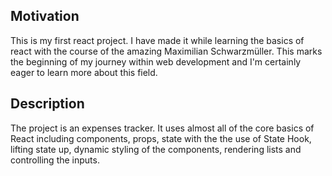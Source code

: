 ## **Motivation**
This is my first react project. I have made it while learning the basics of react with the course of the amazing Maximilian Schwarzmüller. This marks the beginning of my journey within web development and I'm certainly eager to learn more about this field.

## **Description**
The project is an expenses tracker. It uses almost all of the core basics of React including components, props, state with the the use of State Hook, lifting state up, dynamic styling of the components, rendering lists and controlling the inputs.